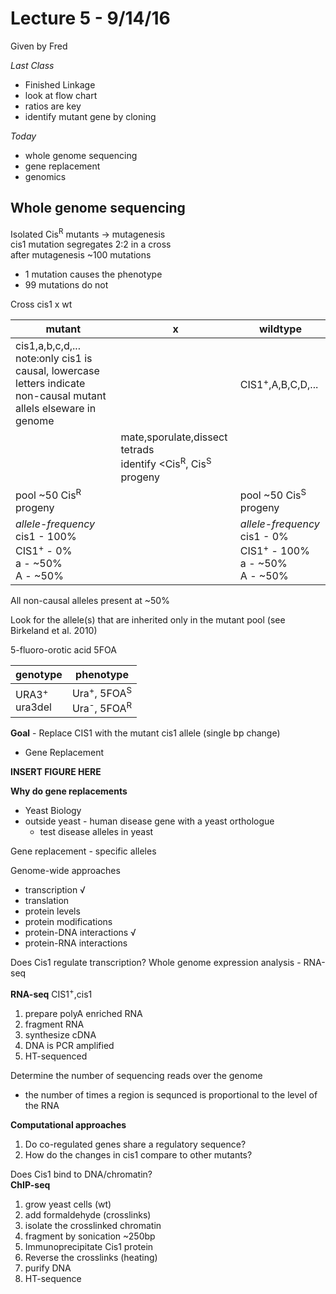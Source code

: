 # Lecture 5 - 9/14/16
Given by Fred

_Last Class_
+ Finished Linkage
+ look at flow chart
+ ratios are key
+ identify mutant gene by cloning

_Today_
+ whole genome sequencing
+ gene replacement
+ genomics

## Whole genome sequencing
Isolated Cis<sup>R</sup> mutants -> mutagenesis<br>
cis1 mutation segregates 2:2 in a cross<br>
after mutagenesis ~100 mutations<br>
+ 1 mutation causes the phenotype
+ 99 mutations do not

Cross cis1 x wt

|mutant|x|wildtype|
|---|---|---|
|cis1,a,b,c,d,...<br>note:only cis1 is causal, lowercase letters indicate non-causal mutant allels elseware in genome||CIS1<sup>+</sup>,A,B,C,D,...|
||mate,sporulate,dissect tetrads<br>identify <Cis<sup>R</sup>, Cis<sup>S</sup> progeny||
|pool ~50 Cis<sup>R</sup> progeny||pool ~50 Cis<sup>S</sup> progeny|
|_allele_-_frequency_<br>cis1 - 100%<br>CIS1<sup>+</sup> - 0%<br>a - ~50%<br>A - ~50%||_allele_-_frequency_<br>cis1 - 0%<br>CIS1<sup>+</sup> - 100%<br>a - ~50%<br>A - ~50%|

All non-causal alleles present at ~50%

Look for the allele(s) that are inherited only in the mutant pool (see Birkeland et al. 2010)

5-fluoro-orotic acid 5FOA

|genotype|phenotype|
|---|---|
|URA3<sup>+</sup><br>ura3del|Ura<sup>+</sup>, 5FOA<sup>S</sup><br>Ura<sup>-</sup>, 5FOA<sup>R</sup>|

__Goal__ - Replace CIS1 with the mutant cis1 allele (single bp change)
+ Gene Replacement

__INSERT FIGURE HERE__

__Why do gene replacements__
+ Yeast Biology
+ outside yeast - human disease gene with a yeast orthologue
  + test disease alleles in yeast
  
Gene replacement - specific alleles

Genome-wide approaches
+ transcription √
+ translation
+ protein levels
+ protein modifications
+ protein-DNA interactions √
+ protein-RNA interactions

Does Cis1 regulate transcription?
Whole genome expression analysis - RNA-seq

__RNA-seq__ CIS1<sup>+</sup>,cis1

1. prepare polyA enriched RNA
2. fragment RNA
3. synthesize cDNA
4. DNA is PCR amplified
5. HT-sequenced

Determine the number of sequencing reads over the genome
+  the number of times a region is sequnced is proportional to the level of the RNA

__Computational approaches__
1. Do co-regulated genes share a regulatory sequence?
2. How do the changes in cis1 compare to other mutants?

Does Cis1 bind to DNA/chromatin?<br>
__ChIP-seq__

1. grow yeast cells (wt)
2. add formaldehyde (crosslinks)
3. isolate the crosslinked chromatin
4. fragment by sonication ~250bp
5. Immunoprecipitate Cis1 protein
6. Reverse the crosslinks (heating)
7. purify DNA
8. HT-sequence
